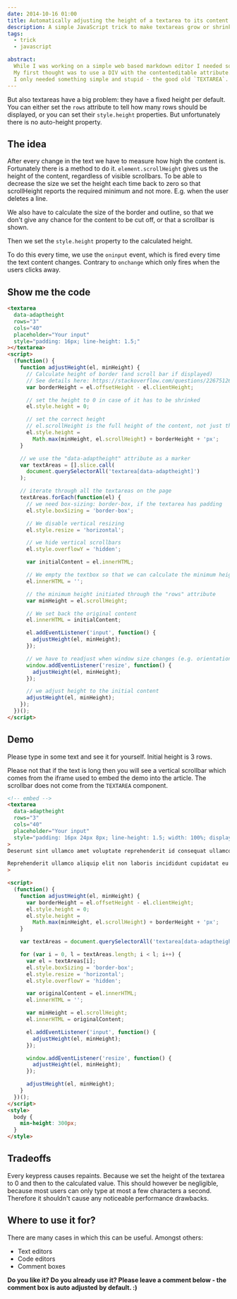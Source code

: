 ```yaml
---
date: 2014-10-16 01:00
title: Automatically adjusting the height of a textarea to its content text
description: A simple JavaScript trick to make textareas grow or shrink in height automatically according to their actual text content.
tags:
  - trick
  - javascript

abstract:
  While I was working on a simple web based markdown editor I needed something where the users can type their texts.
  My first thought was to use a DIV with the contenteditable attribute. But it introduced many problems, which I did not want to fight.
  I only needed something simple and stupid - the good old `TEXTAREA`.
---
```


But also textareas have a big problem: they have a fixed height per default.
You can either set the `rows` attribute to tell how many rows should be displayed, or you can set their `style.height` properties.
But unfortunately there is no auto-height property.

## The idea

After every change in the text we have to measure how high the content is. Fortunately there is a method to do it.
`element.scrollHeight` gives us the height of the content, regardless of visible scrollbars.
To be able to decrease the size we set the height each time back to zero so that scrollHeight reports the required minimum and not more.
E.g. when the user deletes a line.

We also have to calculate the size of the border and outline, so that we don't give any chance for the content to be cut off, or that a scrollbar is shown.

Then we set the `style.height` property to the calculated height.

To do this every time, we use the `oninput` event, which is fired every time the text content changes.
Contrary to `onchange` which only fires when the users clicks away.

## Show me the code

```html
<textarea
  data-adaptheight
  rows="3"
  cols="40"
  placeholder="Your input"
  style="padding: 16px; line-height: 1.5;"
></textarea>
<script>
  (function() {
    function adjustHeight(el, minHeight) {
      // Calculate height of border (and scroll bar if displayed)
      // See details here: https://stackoverflow.com/questions/22675126/what-is-offsetheight-clientheight-scrollheight
      var borderHeight = el.offsetHeight - el.clientHeight;

      // set the height to 0 in case of it has to be shrinked
      el.style.height = 0;

      // set the correct height
      // el.scrollHeight is the full height of the content, not just the visible part
      el.style.height =
        Math.max(minHeight, el.scrollHeight) + borderHeight + 'px';
    }

    // we use the "data-adaptheight" attribute as a marker
    var textAreas = [].slice.call(
      document.querySelectorAll('textarea[data-adaptheight]')
    );

    // iterate through all the textareas on the page
    textAreas.forEach(function(el) {
      // we need box-sizing: border-box, if the textarea has padding
      el.style.boxSizing = 'border-box';

      // We disable vertical resizing
      el.style.resize = 'horizontal';

      // we hide vertical scrollbars
      el.style.overflowY = 'hidden';

      var initialContent = el.innerHTML;

      // We empty the textbox so that we can calculate the minimum height based on the rows attribute
      el.innerHTML = '';

      // the minimum height initiated through the "rows" attribute
      var minHeight = el.scrollHeight;

      // We set back the original content
      el.innerHTML = initialContent;

      el.addEventListener('input', function() {
        adjustHeight(el, minHeight);
      });

      // we have to readjust when window size changes (e.g. orientation change)
      window.addEventListener('resize', function() {
        adjustHeight(el, minHeight);
      });

      // we adjust height to the initial content
      adjustHeight(el, minHeight);
    });
  })();
</script>
```

## Demo

Please type in some text and see it for yourself. Initial height is 3 rows.

Please not that if the text is long then you will see a vertical scrollbar which comes from the iframe used to embed the demo into the article.
The scrollbar does not come from the `TEXTAREA` component.

```html
<!-- embed -->
<textarea
  data-adaptheight
  rows="3"
  cols="40"
  placeholder="Your input"
  style="padding: 16px 24px 8px; line-height: 1.5; width: 100%; display: block; border: 12px solid orange; max-width: 500px;"
>
Deserunt sint ullamco amet voluptate reprehenderit id consequat ullamco. Deserunt nostrud irure id et ex sunt exercitation magna dolore eiusmod.

Reprehenderit ullamco aliquip elit non laboris incididunt cupidatat eu quis culpa.</textarea
>

<script>
  (function() {
    function adjustHeight(el, minHeight) {
      var borderHeight = el.offsetHeight - el.clientHeight;
      el.style.height = 0;
      el.style.height =
        Math.max(minHeight, el.scrollHeight) + borderHeight + 'px';
    }

    var textAreas = document.querySelectorAll('textarea[data-adaptheight]');

    for (var i = 0, l = textAreas.length; i < l; i++) {
      var el = textAreas[i];
      el.style.boxSizing = 'border-box';
      el.style.resize = 'horizontal';
      el.style.overflowY = 'hidden';

      var originalContent = el.innerHTML;
      el.innerHTML = '';

      var minHeight = el.scrollHeight;
      el.innerHTML = originalContent;

      el.addEventListener('input', function() {
        adjustHeight(el, minHeight);
      });

      window.addEventListener('resize', function() {
        adjustHeight(el, minHeight);
      });

      adjustHeight(el, minHeight);
    }
  })();
</script>
<style>
  body {
    min-height: 300px;
  }
</style>
```

## Tradeoffs

Every keypress causes repaints. Because we set the height of the textarea to 0 and then to the calculated value.
This should however be negligible, because most users can only type at most a few characters a second.
Therefore it shouldn't cause any noticeable performance drawbacks.

## Where to use it for?

There are many cases in which this can be useful. Amongst others:

- Text editors
- Code editors
- Comment boxes

**Do you like it? Do you already use it? Please leave a comment below - the comment box is auto adjusted by default. :)**

